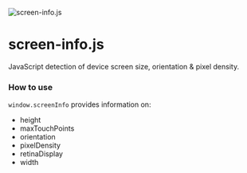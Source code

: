 ![screen-info.js](http://matswainson.com/wp-content/uploads/2017/01/detect-screen.png)

# screen-info.js

JavaScript detection of device screen size, orientation & pixel density.

### How to use

`window.screenInfo` provides information on:

- height
- maxTouchPoints
- orientation
- pixelDensity
- retinaDisplay
- width
